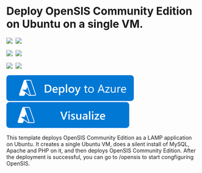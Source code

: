 # Deploy OpenSIS Community Edition on Ubuntu on a single VM.

<IMG SRC="https://azurequickstartsservice.blob.core.windows.net/badges/opensis-singlevm-ubuntu/PublicLastTestDate.svg" />&nbsp;
<IMG SRC="https://azurequickstartsservice.blob.core.windows.net/badges/opensis-singlevm-ubuntu/PublicDeployment.svg" />&nbsp;

<IMG SRC="https://azurequickstartsservice.blob.core.windows.net/badges/opensis-singlevm-ubuntu/FairfaxLastTestDate.svg" />&nbsp;
<IMG SRC="https://azurequickstartsservice.blob.core.windows.net/badges/opensis-singlevm-ubuntu/FairfaxDeployment.svg" />&nbsp;

<IMG SRC="https://azurequickstartsservice.blob.core.windows.net/badges/opensis-singlevm-ubuntu/BestPracticeResult.svg" />&nbsp;
<IMG SRC="https://azurequickstartsservice.blob.core.windows.net/badges/opensis-singlevm-ubuntu/CredScanResult.svg" />&nbsp;

<a href="https://portal.azure.com/#create/Microsoft.Template/uri/https%3A%2F%2Fraw.githubusercontent.com%2Fazure%2Fazure-quickstart-templates%2Fmaster%2Fopensis-singlevm-ubuntu%2Fazuredeploy.json" target="_blank"><img src="https://raw.githubusercontent.com/Azure/azure-quickstart-templates/master/1-CONTRIBUTION-GUIDE/images/deploytoazure.svg"/></a>
<a href="http://armviz.io/#/?load=https%3A%2F%2Fraw.githubusercontent.com%2FAzure%2Fazure-quickstart-templates%2Fmaster%2Fopensis-singlevm-ubuntu%2Fazuredeploy.json" target="_blank">
    <img src="https://raw.githubusercontent.com/Azure/azure-quickstart-templates/master/1-CONTRIBUTION-GUIDE/images/visualizebutton.svg"/>
</a>

This template deploys OpenSIS Community Edition as a LAMP application on Ubuntu. It creates a single Ubuntu VM, does a silent install of MySQL, Apache and PHP on it, and then deploys OpenSIS Community Edition.  After the deployment is successful, you can go to /opensis to start congfiguring OpenSIS.

